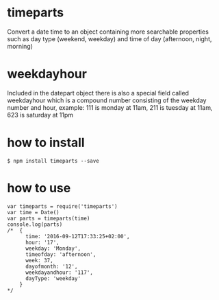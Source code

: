 # timeparts

Convert a date time to an object containing more searchable properties 
such as day type (weekend, weekday) and time of day (afternoon, night, morning)

# weekdayhour
Included in the datepart object there is also a special field called weekdayhour which is a compound number consisting 
of the weekday number and hour, example: 111 is monday at 11am, 211 is tuesday at 11am, 
623 is saturday at 11pm


# how to install

    $ npm install timeparts --save

# how to use

    var timeparts = require('timeparts')
    var time = Date()
    var parts = timeparts(time)
    console.log(parts)
    /*  { 
          time: '2016-09-12T17:33:25+02:00',
          hour: '17',
          weekday: 'Monday',
          timeofday: 'afternoon',
          week: 37,
          dayofmonth: '12',
          weekdayandhour: '117',
          dayType: 'weekday' 
        }
    */